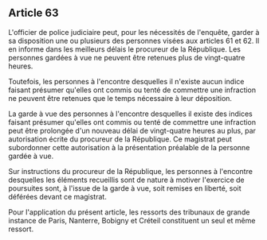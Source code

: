 Article 63
----
L'officier de police judiciaire peut, pour les nécessités de l'enquête, garder à
sa disposition une ou plusieurs des personnes visées aux articles 61 et 62. Il
en informe dans les meilleurs délais le procureur de la République. Les
personnes gardées à vue ne peuvent être retenues plus de vingt-quatre heures.

Toutefois, les personnes à l'encontre desquelles il n'existe aucun indice
faisant présumer qu'elles ont commis ou tenté de commettre une infraction ne
peuvent être retenues que le temps nécessaire à leur déposition.

La garde à vue des personnes à l'encontre desquelles il existe des indices
faisant présumer qu'elles ont commis ou tenté de commettre une infraction peut
être prolongée d'un nouveau délai de vingt-quatre heures au plus, par
autorisation écrite du procureur de la République. Ce magistrat peut subordonner
cette autorisation à la présentation préalable de la personne gardée à vue.

Sur instructions du procureur de la République, les personnes à l'encontre
desquelles les éléments recueillis sont de nature à motiver l'exercice de
poursuites sont, à l'issue de la garde à vue, soit remises en liberté, soit
déférées devant ce magistrat.

Pour l'application du présent article, les ressorts des tribunaux de grande
instance de Paris, Nanterre, Bobigny et Créteil constituent un seul et même
ressort.
